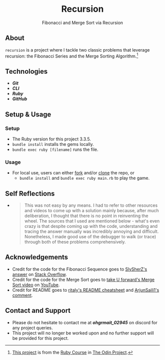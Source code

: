<div align="center">
  <h1>Recursion</h1>

  Fibonacci and Merge Sort via Recursion
</div>

## About
`recursion` is a project where I tackle two classic problems that leverage recursion: the Fibonacci Series and the Merge Sorting Algorithm.[^1]

[^1]: [This project](https://www.theodinproject.com/lessons/ruby-recursion) is from the [Ruby Course](https://www.theodinproject.com/paths/full-stack-ruby-on-rails/courses/ruby) in [The Odin Project](https://www.theodinproject.com/about).


## Technologies
- ***Git***
- ***CLI***
- ***Ruby***
- ***GitHub***

## Setup & Usage

### Setup
- The Ruby version for this project 3.3.5.
- `bundle install` installs the gems locally.
- `bundle exec ruby [filename]` runs the file.

### Usage
- For local use, users can either [fork](https://docs.github.com/en/pull-requests/collaborating-with-pull-requests/working-with-forks/fork-a-repo) and/or [clone](https://docs.github.com/en/repositories/creating-and-managing-repositories/cloning-a-repository) the repo, or
  - `bundle install` and `bundle exec ruby main.rb` to play the game.

## Self Reflections
- > This was not easy by any means. I had to refer to other resources and videos to come up with a solution mainly because, after much deliberation, I thought that there is no point in reinventing the wheel. The sources that I used are mentioned below - what's even crazy is that despite coming up with the code, understanding and tracing the answer manually was incredibly annoying and difficult. Nonetheless, I made good use of the debugger to walk (or trace) through both of these problems comprehensively.

## Acknowledgements
- Credit for the code for the Fibonacci Sequence goes to [SlySherZ's answer](https://stackoverflow.com/a/36415667) on [Stack Overflow](https://stackoverflow.com/).
- Credit for the code for the Merge Sort goes to [take U forward's Merge Sort video]((https://youtu.be/ogjf7ORKfd8?t=1238)) on [YouTube](https://www.youtube.com/).
- Credit for README goes to [ritaly's README cheatsheet](https://github.com/ritaly/README-cheatsheet) and [ArjunSaili1's comment](https://github.com/TheOdinProject/curriculum/discussions/25472#discussioncomment-5889343).

## Contact and Support
- Please do not hesitate to contact me at ***ohgrmait_02945*** on discord for any project queries.
- This project will no longer be worked upon and no further support will be provided for this project.